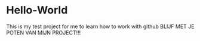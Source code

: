# Hello-World
This is my test project for me to learn how to work with github
BLIJF MET JE POTEN VAN MIJN PROJECT!!!
